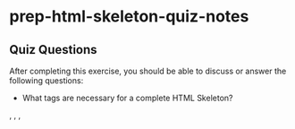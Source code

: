 # prep-html-skeleton-quiz-notes

## Quiz Questions

After completing this exercise, you should be able to discuss or answer the following questions:

- What tags are necessary for a complete HTML Skeleton?
<!DOCTYPE html>, <html>, <head>, <title>, <body>

- What type of content belongs within the `<head>` of an HTML document?
<title> tags with the title of the webpage

- What type of content belongs within the `<body>` of an HTML document?
  HTML heading tags h1-h6, <p> tags, meat and potatoes of the webpage content

- Where must the `DOCTYPE` declaration appear in a valid HTML document?
<!DOCTYPE html> must appear at the very top of the webpage

## Notes

All student notes should be written here.

How to write `Code Examples` in markdown

for JS:

```javascript
const data = 'Howdy';
```

for HTML:

```html
<div>
  <p>This is text content</p>
</div>
```

for CSS:

```css
div {
  width: 100%;
}
```
